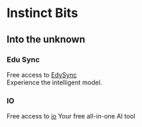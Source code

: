 # Instinct Bits

## Into the unknown

### Edu Sync
Free access to [EdySync](https://edx.instinctbits.com)  
Experience the intelligent model.

### IO
Free access to [io](https://io.insticntbits.com) 
Your free all-in-one AI tool